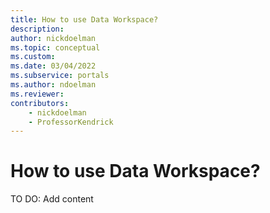 ```yaml
---
title: How to use Data Workspace?
description: 
author: nickdoelman
ms.topic: conceptual
ms.custom: 
ms.date: 03/04/2022
ms.subservice: portals
ms.author: ndoelman
ms.reviewer:
contributors:
    - nickdoelman
    - ProfessorKendrick
---
```


# How to use Data Workspace?

TO DO: Add content




